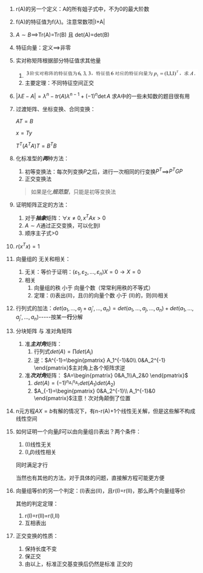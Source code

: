1. r(A)的另一个定义：A的所有姐子式中，不为0的最大阶数
2. f(A)的特征值为f($\lambda$)。注意常数项|I+A|
3. $A\sim B$==>Tr(A)=Tr(B) 且 det(A)=det(B)
4. 特征向量：定义==>非零
5. 实对称矩阵根据部分特征值求其他量
   1. ![](2019-09-22-08-09-09.png)
   2. 主要定理：不同特征空间正交
6. $|\lambda E-A|=\lambda^n-tr(A)\lambda^{n-1}+(-1)^n\det{A}$ 求A中的一些未知数的题目很有用
7. 过渡矩阵、坐标变换、合同变换：
   
   $AT=B$

   $x=Ty$

   $T^T(A^TA)T=B^TB$
8. 化标准型的***两***种方法：
   1. 初等变换法：每次列变换$P$之后，进行一次相同的行变换$P^T$==>$P^TGP$
   2. 正交变换法

    > 如果是化***规范型***，只能是初等变换法
9. 证明矩阵正定的方法：
   1.  对于***抽象***矩阵：$\forall x\ne0,x^TAx>0$
   2.  $A\sim\Lambda$通过正交变换，可以化到I
   3.  顺序主子式>0
10. $r(x^Tx)=1$
11. 向量组的 无关和相关：
    1.  无关：等价于证明：$(\varepsilon_1,\varepsilon_2,...,\varepsilon_n)X=0\rightarrow X=0$
    2.  相关
        1.  向量组的秩 小于 向量个数（常常利用秩的不等式）
        2.  定理：(I)表出(II)，且(I)的向量个数 小于 (II)的，则(II)相关
12. 行列式的加法：$det(a_1,...,a_j+a_j',...,a_n)=det(a_1,...,a_j,...,a_n)+det(a_1,...,a_j',...,a_n)$-----按某一****行****分解
13. 分块矩阵 与 准对角矩阵
    1. 准***主对角***矩阵：
       1. 行列式$det(A)=\prod det(A_i)$
       2. 逆：$A^{-1}=\begin{pmatrix}
           A_1^{-1}&0\\
           0&A_2^{-1}
       \end{pmatrix}$主对角上各个矩阵求逆
    2. 准***次对角***矩阵：
       $A=\begin{pmatrix}
           0&A_1\\A_2&0
       \end{pmatrix}$
       1. $det(A)=(-1)^{n_{A_1}n_{A_2}}det(A_1)det(A_2)$
       2. $A_{-1}=\begin{pmatrix}
           0&A_2^{-1}\\
           A_1^{-1}&0
       \end{pmatrix}$注意！次对角颠倒了位置
14. n元方程$AX=b$有解的情况下，有n-r(A)+1个线性无关解，但是这些解不构成线性空间
15. 如何证明一个向量$\beta$可以由向量组(I)表出？两个条件：
    1.  (I)线性无关
    2.  (I,$\beta$)线性相关

    同时满足才行

    当然也有其他的方法，对于具体的问题，直接解方程可能更方便
16. 向量组等价的另一个判定：(I)表出(II)，且r(I)=r(II)，那么两个向量组等价   

    其他的判定定理：
    1. r(I)=r(II)=r(I,II)
    2. 互相表出
17. 正交变换的性质：
    1.  保持长度不变
    2.  保正交
    3.  由以上，标准正交基变换后仍然是标准 正交的


